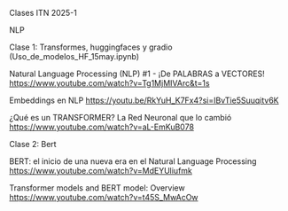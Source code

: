 Clases ITN 2025-1 

NLP 

Clase 1: Transformes, huggingfaces y gradio  (Uso_de_modelos_HF_15may.ipynb)

Natural Language Processing (NLP) #1 - ¡De PALABRAS a VECTORES!   
https://www.youtube.com/watch?v=Tg1MjMIVArc&t=1s

Embeddings en NLP
https://youtu.be/RkYuH_K7Fx4?si=IBvTie5Suuqitv6K

¿Qué es un TRANSFORMER? La Red Neuronal que lo cambió
https://www.youtube.com/watch?v=aL-EmKuB078

Clase 2: Bert

BERT: el inicio de una nueva era en el Natural Language Processing
https://www.youtube.com/watch?v=MdEYUliufmk

Transformer models and BERT model: Overview
https://www.youtube.com/watch?v=t45S_MwAcOw



